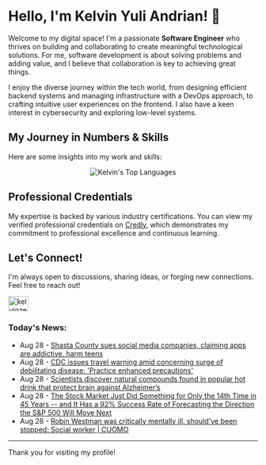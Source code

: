 # Hello, I'm Kelvin Yuli Andrian! 👋

Welcome to my digital space! I'm a passionate **Software Engineer** who thrives on building and collaborating to create meaningful technological solutions. For me, software development is about solving problems and adding value, and I believe that collaboration is key to achieving great things.

I enjoy the diverse journey within the tech world, from designing efficient backend systems and managing infrastructure with a DevOps approach, to crafting intuitive user experiences on the frontend. I also have a keen interest in cybersecurity and exploring low-level systems.

## My Journey in Numbers & Skills

Here are some insights into my work and skills:

<p align="center">
  <img src="https://github-readme-stats.vercel.app/api/top-langs/?username=kelvinzer0&layout=compact&theme=radical" alt="Kelvin's Top Languages" />
</p>

## Professional Credentials

My expertise is backed by various industry certifications. You can view my verified professional credentials on [Credly](https://www.credly.com/users/kelvin-yuli-andrian/badges), which demonstrates my commitment to professional excellence and continuous learning.

## Let's Connect!

I'm always open to discussions, sharing ideas, or forging new connections. Feel free to reach out!

<p align="left">
    <a href="https://linkedin.com/in/kelvinzero" target="blank"><img align="center" src="https://cdn.jsdelivr.net/npm/simple-icons@3.0.1/icons/linkedin.svg" alt="kelvinzero" height="30" width="40" /></a>
</p>

### Today's News:

<!-- feed start -->
- Aug 28 - [Shasta County sues social media companies, claiming apps are addictive, harm teens](https://www.yahoo.com/news/articles/shasta-county-sues-social-media-100442512.html)
- Aug 28 - [CDC issues travel warning amid concerning surge of debilitating disease: 'Practice enhanced precautions'](https://www.yahoo.com/news/articles/cdc-issues-travel-warning-amid-090000423.html)
- Aug 28 - [Scientists discover natural compounds found in popular hot drink that protect brain against Alzheimer’s](https://www.yahoo.com/news/articles/natural-compound-found-popular-hot-075155806.html)
- Aug 28 - [The Stock Market Just Did Something for Only the 14th Time in 45 Years -- and It Has a 92% Success Rate of Forecasting the Direction the S&P 500 Will Move Next](https://finance.yahoo.com/news/stock-market-just-did-something-070200525.html)
- Aug 28 - [Robin Westman was critically mentally ill, should've been stopped: Social worker | CUOMO](https://www.yahoo.com/news/videos/robin-westman-critically-mentally-ill-010645105.html)
<!-- feed end -->

---

Thank you for visiting my profile!
